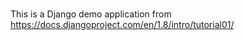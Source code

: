 ###
  This is a Django demo application from https://docs.djangoproject.com/en/1.8/intro/tutorial01/
###
